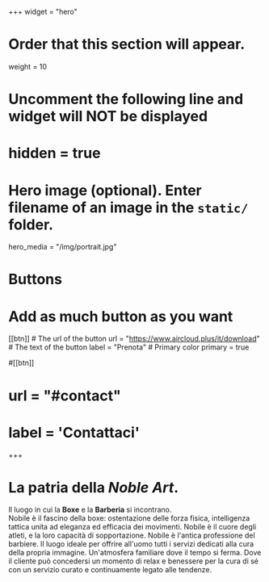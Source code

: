 +++
widget = "hero"
# Order that this section will appear.
weight = 10

# Uncomment the following line and widget will NOT be displayed
# hidden = true

# Hero image (optional). Enter filename of an image in the `static/` folder.
hero_media = "/img/portrait.jpg"

# Buttons
# Add as much button as you want
[[btn]]
	# The url of the button
  url = "https://www.aircloud.plus/it/download"
	# The text of the button
  label = "Prenota"
	# Primary color
	primary = true

#[[btn]]
#  url = "#contact"
#  label = 'Contattaci'

+++

# La patria della _Noble Art_.

Il luogo in cui la **Boxe** e la **Barberia** si incontrano.  
Nobile è il fascino della boxe: ostentazione delle forza fisica, intelligenza tattica unita ad eleganza ed efficacia dei movimenti. 
Nobile è il cuore degli atleti, e la loro capacità di sopportazione. Nobile è l'antica professione del barbiere.
Il luogo ideale per offrire all'uomo tutti i servizi dedicati alla cura della propria immagine. Un'atmosfera familiare dove il tempo si ferma. 
Dove il cliente può concedersi un momento di relax e benessere per la cura di sé con un servizio curato e continuamente legato alle tendenze.
